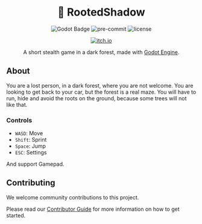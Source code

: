 
<div align="center">

# 🌲 RootedShadow

![Godot Badge](https://img.shields.io/badge/godot-3.5-blue?logo=Godot-Engine&logoColor=white) ![pre-commit](https://img.shields.io/badge/pre--commit-enabled-brightgreen?logo=pre-commit&logoColor=white) ![license](https://img.shields.io/badge/license-MIT-green?logo=open-source-initiative&logoColor=white)

[![itch.io](https://img.shields.io/badge/itch.io-rooted--shadow-black?logo=Itch.io&logoColor=white&color=FA5C5C)](https://mechanical-flower.itch.io/rooted-shadow)

A short stealth game in a dark forest, made with [Godot Engine](https://godotengine.org/).

</div>

## About

You are a lost person, in a dark forest, where you are not welcome. You are looking to get back to your car, but the forest is a real maze. You will have to run, hide and avoid the roots on the ground, because some trees will not like that.

### Controls

- `WASD`: Move
- `Shift`: Sprint
- `Space`: Jump
- `ESC`: Settings

And support Gamepad.

## Contributing

We welcome community contributions to this project.

Please read our [Contributor Guide](CONTRIBUTING.md) for more information on how to get started.
